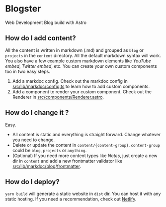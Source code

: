 # Blogster

Web Development Blog build with Astro

## How do I add content?

All the content is written in markdown (.md) and grouped as `blog` or `projects` in the `content` directory. All the default markdown syntax will work. You also have a few example custom markdown elements like _YouTube embed_, _Twitter embed_, etc. You can create your own custom components too in two easy steps.

1. Add a markdoc config. Check out the markdoc config in [src/lib/markdoc/config.ts](src/lib/markdoc/config.ts) to learn how to add custom components.
2. Add a component to render your custom component. Check out the Renderer in [src/components/Renderer.astro](src/components/Renderer.astro).

## How do I change it ?

Easy.

- All content is static and everything is straight forward. Change whatever you need to change.
- Delete or update the content in `content/{content-group}`. `content-group` could be `blog`, `projects` or `anything`.
- (Optional) If you need more content types like _Notes_, just create a new dir in `content` and add a new frontmatter validator like [src/lib/markdoc/blog/frontmatter](src/lib/markdoc/blog/frontmatter).

## How do I deploy?

`yarn build` will generate a static website in `dist` dir. You can host it with any static hosting. If you need a recommendation, check out [Netlify](netlify.com).
